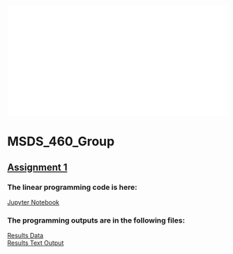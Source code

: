 <div style="width: 100%; height:60%">
  <img src="hello.svg" style="width: 100%; height:60%">
</div>
 
# MSDS_460_Group

## [Assignment 1](Group_Assign1/)

### The linear programming code is here:

[Jupyter Notebook](Group_Assign1/Linear_Program.ipynb)

### The programming outputs are in the following files:

[Results Data](Group_Assign1/results_lp.csv) <br>
[Results Text Output](Group_Assign1/results_lp_output.txt)
